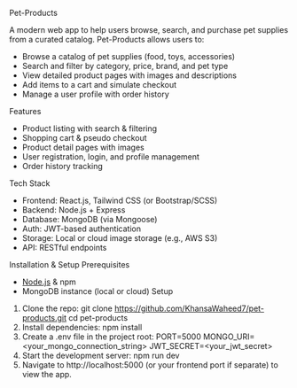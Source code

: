 Pet-Products

A modern web app to help users browse, search, and purchase pet supplies from a curated catalog.
Pet-Products allows users to:
- Browse a catalog of pet supplies (food, toys, accessories)
- Search and filter by category, price, brand, and pet type
- View detailed product pages with images and descriptions
- Add items to a cart and simulate checkout
- Manage a user profile with order history

Features
- Product listing with search & filtering
- Shopping cart & pseudo checkout
- Product detail pages with images
- User registration, login, and profile management
- Order history tracking

Tech Stack
- Frontend: React.js, Tailwind CSS (or Bootstrap/SCSS)
- Backend: Node.js + Express
- Database: MongoDB (via Mongoose)
- Auth: JWT-based authentication
- Storage: Local or cloud image storage (e.g., AWS S3)
- API: RESTful endpoints

Installation & Setup
Prerequisites
- [Node.js](https://nodejs.org/en) & npm
- MongoDB instance (local or cloud)
Setup
1. Clone the repo:
   git clone https://github.com/KhansaWaheed7/pet-products.git
   cd pet-products
2. Install dependencies:
   npm install
3. Create a .env file in the project root:
   PORT=5000
   MONGO_URI=<your_mongo_connection_string>
   JWT_SECRET=<your_jwt_secret>
4. Start the development server:
   npm run dev
5. Navigate to http://localhost:5000 (or your frontend port if separate) to view the app.   
